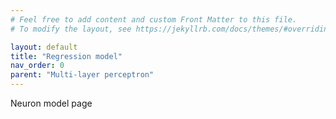 ```yaml
---
# Feel free to add content and custom Front Matter to this file.
# To modify the layout, see https://jekyllrb.com/docs/themes/#overriding-theme-defaults

layout: default
title: "Regression model"
nav_order: 0
parent: "Multi-layer perceptron"
---
```


Neuron model page
